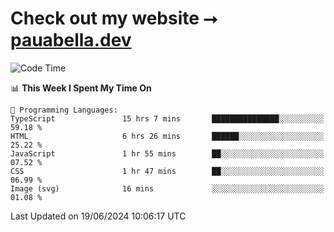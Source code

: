 # Check out my website ⭢ [pauabella.dev](https://pauabella.dev)

<!--START_SECTION:waka-->
![Code Time](http://img.shields.io/badge/Code%20Time-3%2C478%20hrs%2053%20mins-blue)

📊 **This Week I Spent My Time On** 

```text
💬 Programming Languages: 
TypeScript               15 hrs 7 mins       ███████████████░░░░░░░░░░   59.18 % 
HTML                     6 hrs 26 mins       ██████░░░░░░░░░░░░░░░░░░░   25.22 % 
JavaScript               1 hr 55 mins        ██░░░░░░░░░░░░░░░░░░░░░░░   07.52 % 
CSS                      1 hr 47 mins        ██░░░░░░░░░░░░░░░░░░░░░░░   06.99 % 
Image (svg)              16 mins             ░░░░░░░░░░░░░░░░░░░░░░░░░   01.08 % 
```


 Last Updated on 19/06/2024 10:06:17 UTC
<!--END_SECTION:waka-->
